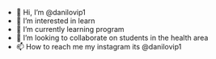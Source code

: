 - 👋 Hi, I’m @danilovip1
- 👀 I’m interested in learn
- 🌱 I’m currently learning program
- 💞️ I’m looking to collaborate on students in the health area
- 📫 How to reach me my instagram its @danilovip1

<!---
danilovip1/danilovip1 is a ✨ special ✨ repository because its `README.md` (this file) appears on your GitHub profile.
You can click the Preview link to take a look at your changes.
--->
